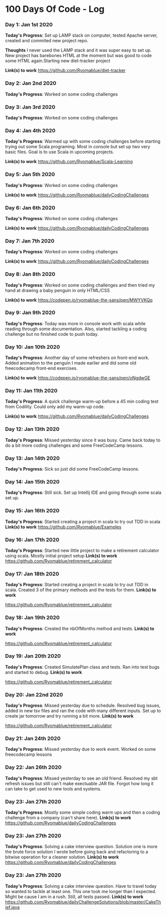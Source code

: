 # 100 Days Of Code - Log

### Day 1: Jan 1st 2020

**Today's Progress**: Set up LAMP stack on computer, tested Apache server, created and commited new project repo.

**Thoughts** I never used the LAMP stack and it was super easy to set up. New project has barebones HTML at the moment but was good to code some HTML again.Starting new diet-tracker project

**Link(s) to work**
https://github.com/Ryomablue/diet-tracker

### Day 2: Jan 2nd 2020

**Today's Progress**: Worked on some coding challenges

### Day 3: Jan 3rd 2020

**Today's Progress**: Worked on some coding challenges

### Day 4: Jan 4th 2020

**Today's Progress**: Warmed up with some coding challenges before starting trying out some Scala programing. Most in console but set up two very basic files. Goal is to use Scala in upcoming projects.

**Link(s) to work**
https://github.com/Ryomablue/Scala-Learning

### Day 5: Jan 5th 2020

**Today's Progress**: Worked on some coding challenges

**Link(s) to work**
https://github.com/Ryomablue/dailyCodingChallenges

### Day 6: Jan 6th 2020

**Today's Progress**:  Worked on some coding challenges

**Link(s) to work**
https://github.com/Ryomablue/dailyCodingChallenges

### Day 7: Jan 7th 2020

**Today's Progress**:  Worked on some coding challenges

**Link(s) to work**
https://github.com/Ryomablue/dailyCodingChallenges

### Day 8: Jan 8th 2020

**Today's Progress**:  Worked on some coding challenges and then tried my hand at drawing a baby penguin in only HTML/CSS

**Link(s) to work**
https://codepen.io/ryomablue-the-sans/pen/MWYVKQq

### Day 9: Jan 9th 2020

**Today's Progress**: Today was more in console work with scala while reading through some documentation. Also, started tackling a coding challenge but no finished code to push today.


### Day 10: Jan 10th 2020

**Today's Progress**: Another day of some refreshers on front-end work. Added animation to the penguin I made earlier and did some old freecodecamp front-end exercises.

**Link(s) to work**
https://codepen.io/ryomablue-the-sans/pen/oNgdwGE

### Day 11: Jan 11th 2020

**Today's Progress**: A quick challenge warm-up before a 45 min coding test from Codility. Could only add my warm-up code.

**Link(s) to work**
https://github.com/Ryomablue/dailyCodingChallenges

### Day 12: Jan 13th 2020

**Today's Progress**: Missed yesterday since it was busy. Came back today to do a bit more coding challenges and some FreeCodeCamp lessons.

### Day 13: Jan 14th 2020

**Today's Progress**: Sick so just did some FreeCodeCamp lessons.

### Day 14: Jan 15th 2020

**Today's Progress**: Still sick. Set up Intellij IDE and going through some scala set up. 

### Day 15: Jan 16th 2020

**Today's Progress**: Started creating a project in scala to try out TDD in scala
**Link(s) to work**
https://github.com/Ryomablue/Examples

### Day 16: Jan 17th 2020

**Today's Progress**: Started new little project to make a retirement calculator using scala. Mostly initial project setup
**Link(s) to work**
https://github.com/Ryomablue/retirement_calculator

### Day 17: Jan 18th 2020

**Today's Progress**: Started creating a project in scala to try out TDD in scala. Created 3 of the primary methods and the tests for them.
**Link(s) to work**

https://github.com/Ryomablue/retirement_calculator

### Day 18: Jan 19th 2020

**Today's Progress**: Created the nbOfMonths method and tests.
**Link(s) to work**

https://github.com/Ryomablue/retirement_calculator

### Day 19: Jan 20th 2020

**Today's Progress**: Created SimulatePlan class and tests. Ran into test bugs and started to debug.
**Link(s) to work**

https://github.com/Ryomablue/retirement_calculator

### Day 20: Jan 22nd 2020

**Today's Progress**: Missed yesterday due to schedule. Resolved bug issues, added in new tsv files and ran the code with many different inputs. Set up to create jar tomorrow and try running a bit more.
**Link(s) to work**

https://github.com/Ryomablue/retirement_calculator


### Day 21: Jan 24th 2020

**Today's Progress**: Missed yesterday due to work event. Worked on some freecodecamp lessons



### Day 22: Jan 26th 2020

**Today's Progress**: Missed yesterday to see an old friend. Resolved my sbt refresh issues but still can't make exectuable JAR file. Forgot how long it can take to get used to new tools and systems.

### Day 23: Jan 27th 2020

**Today's Progress**: Mostly some simple coding warm ups and then a coding challenge from a company (can't share here).
**Link(s) to work**
https://github.com/Ryomablue/dailyCodingChallenges

### Day 23: Jan 27th 2020

**Today's Progress**: Solving a cake interview question. Solution one is more the brute force solution I wrote before going back and refactoring to a bitwise operation for a cleaner solution.
**Link(s) to work**
https://github.com/Ryomablue/dailyCodingChallenges

### Day 23: Jan 27th 2020

**Today's Progress**: Solving a cake interview question. Have to travel today so wanted to tackle at least one. This one took me longer than I expected. Might be cause I am in a rush. Still, all tests passed.
**Link(s) to work**
https://github.com/Ryomablue/dailyChallengeSolutions/blob/master/CakeThief.java
